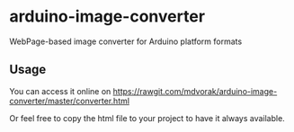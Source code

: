 # arduino-image-converter
WebPage-based image converter for Arduino platform formats

## Usage
You can access it online on https://rawgit.com/mdvorak/arduino-image-converter/master/converter.html

Or feel free to copy the html file to your project to have it always available.
